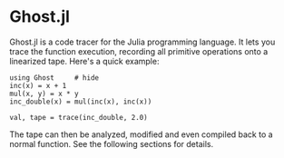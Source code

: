 # Ghost.jl

Ghost.jl is a code tracer for the Julia programming language. It lets you trace the function execution, recording all primitive operations onto a linearized tape. Here's a quick example:


```@example
using Ghost     # hide
inc(x) = x + 1
mul(x, y) = x * y
inc_double(x) = mul(inc(x), inc(x))

val, tape = trace(inc_double, 2.0)
```
The tape can then be analyzed, modified and even compiled back to a normal function. See the following sections for details.